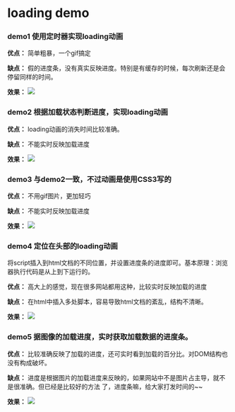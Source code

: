 # loading demo

### demo1 使用定时器实现loading动画
**优点：** 简单粗暴，一个gif搞定

**缺点：** 假的进度条，没有真实反映进度。特别是有缓存的时候，每次刷新还是会停留同样的时间。

**效果：**
![](https://ws1.sinaimg.cn/large/006tNc79gy1fies7ynm0ng30ao05twuk.gif)



### demo2 根据加载状态判断进度，实现loading动画
**优点：** loading动画的消失时间比较准确。

**缺点：** 不能实时反映加载进度

**效果：**
![](https://ws4.sinaimg.cn/large/006tNc79gy1fies84hh9ag30a604rtb5.gif)


### demo3 与demo2一致，不过动画是使用CSS3写的
**优点：** 不用gif图片，更加轻巧

**缺点：** 不能实时反映加载进度

**效果：**
![](https://ws1.sinaimg.cn/large/006tNc79gy1fies8dzugeg308c04n75o.gif)


### demo4 定位在头部的loading动画
将script插入到html文档的不同位置，并设置进度条的进度即可。基本原理：浏览器执行代码是从上到下运行的。

**优点：** 高大上的感觉，现在很多网站都用这种，比较实时反映加载的进度

**缺点：** 在html中插入多处脚本，容易导致html文档的紊乱，结构不清晰。

**效果：** 
![](https://ws3.sinaimg.cn/large/006tNc79gy1fies8mcgx3g30av061q8i.gif)

### demo5 据图像的加载进度，实时获取加载数据的进度条。
**优点：** 比较准确反映了加载的进度，还可实时看到加载的百分比。对DOM结构也没有构成破坏。

**缺点：** 进度是根据图片的加载进度来反映的，如果网站中不是图片占主导，就不是很准确。但已经是比较好的方法 了，进度条嘛，给大家打发时间的~~

**效果：** 
![](https://ws1.sinaimg.cn/large/006tNc79gy1fies8ywl32g307x048k14.gif)


